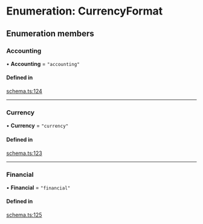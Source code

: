 # Enumeration: CurrencyFormat

## Enumeration members

### Accounting

• **Accounting** = `"accounting"`

#### Defined in

[schema.ts:124](https://github.com/coda/packs-sdk/blob/main/schema.ts#L124)

___

### Currency

• **Currency** = `"currency"`

#### Defined in

[schema.ts:123](https://github.com/coda/packs-sdk/blob/main/schema.ts#L123)

___

### Financial

• **Financial** = `"financial"`

#### Defined in

[schema.ts:125](https://github.com/coda/packs-sdk/blob/main/schema.ts#L125)
